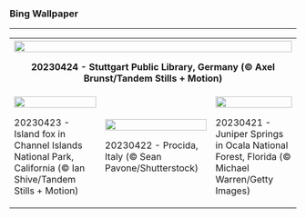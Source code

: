 <h3>Bing Wallpaper</h3>
<hr/>
<table><tr><th colspan="3"><img src="https://www.bing.com/th?id=OHR.StuttgartPublicLibrary_EN-US3925069856_1920x1080.jpg&amp;rf=LaDigue_1920x1080.jpg&amp;pid=hp" width="100%"/><p>20230424 - Stuttgart Public Library, Germany (© Axel Brunst/Tandem Stills + Motion)</p></th></tr>
<tr><td><img src="https://www.bing.com/th?id=OHR.EarthDayFox_EN-US3922955169_1920x1080.jpg&amp;rf=LaDigue_1920x1080.jpg&amp;pid=hp" width="100%"/><p>20230423 - Island fox in Channel Islands National Park, California (© Ian Shive/Tandem Stills + Motion)</p></td><td><img src="https://www.bing.com/th?id=OHR.ProcidaItaly_EN-US6282924427_1920x1080.jpg&amp;rf=LaDigue_1920x1080.jpg&amp;pid=hp" width="100%"/><p>20230422 - Procida, Italy (© Sean Pavone/Shutterstock)</p></td><td><img src="https://www.bing.com/th?id=OHR.OcalaNF_EN-US5881034085_1920x1080.jpg&amp;rf=LaDigue_1920x1080.jpg&amp;pid=hp" width="100%"/><p>20230421 - Juniper Springs in Ocala National Forest, Florida (© Michael Warren/Getty Images)</p></td></tr></table>

